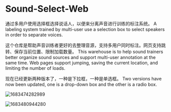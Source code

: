 # Sound-Select-Web

通过多用户使用选择框选择说话人，以便来分离声音进行训练的标注系统。
A labeling system trained by multi-user use a selection box to select speakers in order to separate voices. 

这个仓库是帮助声音训练者更好的去整理音源，支持多用户同时标注。网页支持跳转、保存当前位置、限制加载数量。
This warehouse is to help sound trainers better organize sound sources and support multi-user annotation at the same time. Web pages support jumping, saving the current location, and limiting the number of loads.

现在已经更新两种版本了，一种是下拉框，一种是单选框。
Two versions have now been updated, one is a drop-down box and the other is a radio box.

![1683474282989](https://user-images.githubusercontent.com/51275418/236687915-4ee16a7e-9281-431a-b8d9-ce012dbaec8d.png)

![1683480944280](https://user-images.githubusercontent.com/51275418/236693326-df500177-d590-4e3c-97ab-d9df41bafa1e.png)
